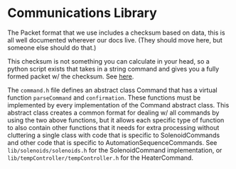 # Communications Library

The Packet format that we use includes a checksum based on data, this is all well documented wherever our docs live. (They should move here, but someone else should do that.)

This checksum is not something you can calculate in your head, so a python script exists that takes in a string command and gives you a fully formed packet w/ the checksum. See [here](https://github.com/Space-Enterprise-at-Berkeley/Tests/blob/master/packet_gen.py).

The `command.h` file defines an abstract class Command that has a virtual function `parseCommand` and `confirmation`. These functions must be implemented by every implementation of the Command abstract class. This abstract class creates a common format for dealing w/ all commands by using the two above functions, but it allows each specific type of function to also contain other functions that it needs for extra processing without cluttering a single class with code that is specific to SolenoidCommands and other code that is specific to AutomationSequenceCommands. See `lib/solenoids/solenoids.h` for the SolenoidCommand implementation, or `lib/tempController/tempController.h` for the HeaterCommand.
